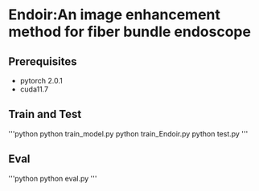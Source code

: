 # Endoir:An image enhancement method for fiber bundle endoscope
## Prerequisites
- pytorch 2.0.1
- cuda11.7

## Train and Test
  '''python
  python train_model.py 
  python train_Endoir.py
  python test.py
  '''

## Eval
 '''python
 python eval.py
 ''' 
